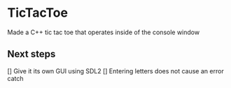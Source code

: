 # TicTacToe
Made a C++ tic tac toe that operates inside of the console window

## Next steps
[] Give it its own GUI using SDL2
[] Entering letters does not cause an error catch
